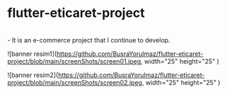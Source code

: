 # flutter-eticaret-project
<br/>
- It is an e-commerce project that I continue to develop.

![banner resim1](https://github.com/BusraYorulmaz/flutter-eticaret-project/blob/main/screenShots/screen01.jpeg, width="25" height="25" )

![banner resim2](https://github.com/BusraYorulmaz/flutter-eticaret-project/blob/main/screenShots/screen02.jpeg, width="25" height="25" )



